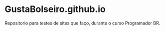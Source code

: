 # GustaBolseiro.github.io
Repositorio para testes de sites que faço, durante o curso Programador BR.
